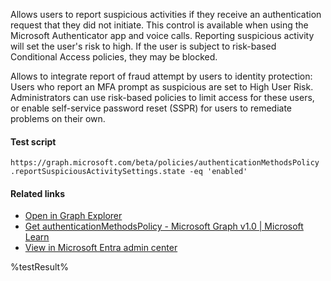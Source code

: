 Allows users to report suspicious activities if they receive an authentication request that they did not initiate. This control is available when using the Microsoft Authenticator app and voice calls. Reporting suspicious activity will set the user's risk to high. If the user is subject to risk-based Conditional Access policies, they may be blocked.

Allows to integrate report of fraud attempt by users to identity protection: Users who report an MFA prompt as suspicious are set to High User Risk. Administrators can use risk-based policies to limit access for these users, or enable self-service password reset (SSPR) for users to remediate problems on their own.

#### Test script
```
https://graph.microsoft.com/beta/policies/authenticationMethodsPolicy
.reportSuspiciousActivitySettings.state -eq 'enabled'
```

#### Related links

- [Open in Graph Explorer](https://developer.microsoft.com/en-us/graph/graph-explorer?request=policies/authenticationMethodsPolicy&method=GET&version=beta&GraphUrl=https://graph.microsoft.com)
- [Get authenticationMethodsPolicy - Microsoft Graph v1.0 | Microsoft Learn](https://learn.microsoft.com/en-us/graph/api/authenticationmethodspolicy-get)
- [View in Microsoft Entra admin center](https://entra.microsoft.com/#view/Microsoft_AAD_IAM/AuthenticationMethodsMenuBlade/~/AuthMethodsSettings)

<!--- Results --->
%testResult%

